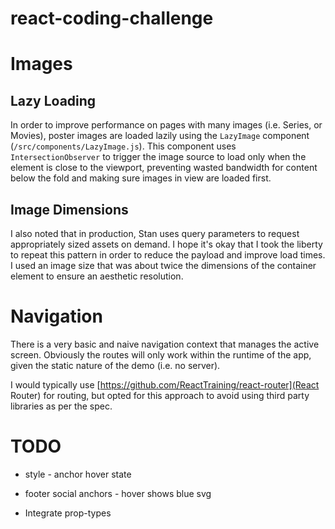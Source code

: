 # react-coding-challenge

# Images
## Lazy Loading
In order to improve performance on pages with many images (i.e. Series, or Movies),
poster images are loaded lazily using the `LazyImage` component (`/src/components/LazyImage.js`).
This component uses `IntersectionObserver` to trigger the image source to load
only when the element is close to the viewport, preventing wasted bandwidth
for content below the fold and making sure images in view are loaded first.

## Image Dimensions
I also noted that in production, Stan uses query parameters to request
appropriately sized assets on demand. I hope it's okay that I took the liberty
to repeat this pattern in order to reduce the payload and improve load times. I
used an image size that was about twice the dimensions of the container element
to ensure an aesthetic resolution.

# Navigation
There is a very basic and naive navigation context that manages the active 
screen. Obviously the routes will only work within the runtime of the app,
given the static nature of the demo (i.e. no server).

I would typically use [https://github.com/ReactTraining/react-router](React Router)
for routing, but opted for this approach to avoid using third party libraries
as per the spec.

# TODO

+ style - anchor hover state
+ footer social anchors - hover shows blue svg

+ Integrate prop-types